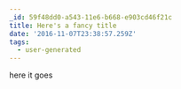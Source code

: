```yaml
---
_id: 59f48dd0-a543-11e6-b668-e903cd46f21c
title: Here's a fancy title
date: '2016-11-07T23:38:57.259Z'
tags:
  - user-generated
---
```

here it goes
